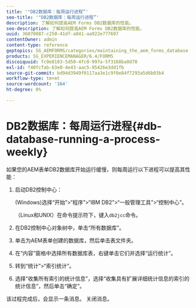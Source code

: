 ```yaml
---
title: '"DB2数据库：每周运行进程”'
seo-title: '"DB2数据库：每周运行进程”'
description: 了解如何提高AEM Forms DB2数据库的性能。
seo-description: 了解如何提高AEM Forms DB2数据库的性能。
uuid: 36070087-c250-41df-a841-aa922e777697
contentOwner: admin
content-type: reference
geptopics: SG_AEMFORMS/categories/maintaining_the_aem_forms_database
products: SG_EXPERIENCEMANAGER/6.4/FORMS
discoiquuid: fc0e8183-5d50-4fc0-997a-5f3168ba0d70
exl-id: f40fcfab-63e0-4e43-aac5-95426e3dd1fb
source-git-commit: bd94d3949f0117aa3e1c9f0e84f7293a5d6b03b4
workflow-type: tm+mt
source-wordcount: '164'
ht-degree: 0%

---
```


# DB2数据库：每周运行进程{#db-database-running-a-process-weekly}

如果您的AEM表单DB2数据库开始运行缓慢，则每周运行以下进程可以提高其性能：

1. 启动DB2控制中心：

   (Windows)选择“开始”>“程序”>“IBM DB2”>“一般管理工具”>“控制中心”。

   （Linux和UNIX）在命令提示符下，键入`db2jcc`命令。

1. 在DB2控制中心对象树中，单击“所有数据库”。
1. 单击为AEM表单创建的数据库，然后单击表文件夹。
1. 在“内容”窗格中选择所有数据库表，右键单击它们并选择“运行统计”。
1. 转到“统计”>“索引统计”。
1. 选择“收集所有索引的统计信息”，选择“收集具有扩展详细统计信息的索引的统计信息”，然后单击“确定”。

该过程完成后，会显示一条消息。 关闭消息。
